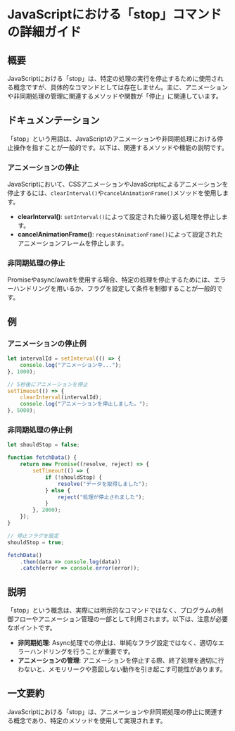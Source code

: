 <!--
Meta Description: # JavaScriptにおける「stop」コマンドの詳細ガイド ## 概要 JavaScriptにおける「stop」は、特定の処理の実行を停止するために使用される概念ですが、具体的なコマンドとしては存在しません。主に、アニメーションや非同期処理の管理に関連するメソッドや関数が「停止」に関連していま...
Meta Keywords: stop, console, javascriptにおける, clearinterval, log
-->

# JavaScriptにおける「stop」コマンドの詳細ガイド

## 概要
JavaScriptにおける「stop」は、特定の処理の実行を停止するために使用される概念ですが、具体的なコマンドとしては存在しません。主に、アニメーションや非同期処理の管理に関連するメソッドや関数が「停止」に関連しています。

## ドキュメンテーション
「stop」という用語は、JavaScriptのアニメーションや非同期処理における停止操作を指すことが一般的です。以下は、関連するメソッドや機能の説明です。

### アニメーションの停止
JavaScriptにおいて、CSSアニメーションやJavaScriptによるアニメーションを停止するには、`clearInterval()`や`cancelAnimationFrame()`メソッドを使用します。

- **clearInterval()**: `setInterval()`によって設定された繰り返し処理を停止します。
- **cancelAnimationFrame()**: `requestAnimationFrame()`によって設定されたアニメーションフレームを停止します。

### 非同期処理の停止
Promiseやasync/awaitを使用する場合、特定の処理を停止するためには、エラーハンドリングを用いるか、フラグを設定して条件を制御することが一般的です。

## 例
### アニメーションの停止例
```javascript
let intervalId = setInterval(() => {
    console.log("アニメーション中...");
}, 1000);

// 5秒後にアニメーションを停止
setTimeout(() => {
    clearInterval(intervalId);
    console.log("アニメーションを停止しました。");
}, 5000);
```

### 非同期処理の停止例
```javascript
let shouldStop = false;

function fetchData() {
    return new Promise((resolve, reject) => {
        setTimeout(() => {
            if (!shouldStop) {
                resolve("データを取得しました");
            } else {
                reject("処理が停止されました");
            }
        }, 2000);
    });
}

// 停止フラグを設定
shouldStop = true;

fetchData()
    .then(data => console.log(data))
    .catch(error => console.error(error));
```

## 説明
「stop」という概念は、実際には明示的なコマンドではなく、プログラムの制御フローやアニメーション管理の一部として利用されます。以下は、注意が必要なポイントです。

- **非同期処理**: Async処理での停止は、単純なフラグ設定ではなく、適切なエラーハンドリングを行うことが重要です。
- **アニメーションの管理**: アニメーションを停止する際、終了処理を適切に行わないと、メモリリークや意図しない動作を引き起こす可能性があります。

## 一文要約
JavaScriptにおける「stop」は、アニメーションや非同期処理の停止に関連する概念であり、特定のメソッドを使用して実現されます。